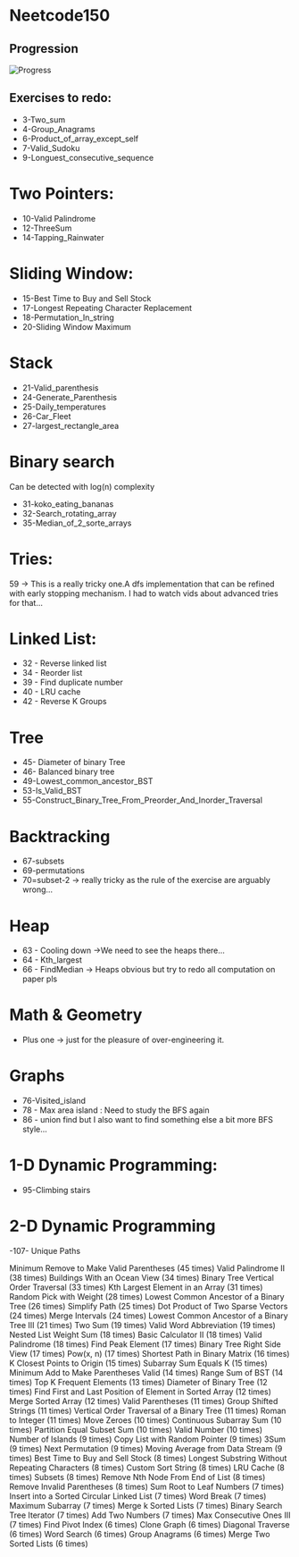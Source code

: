 # Neetcode150

## Progression

![Progress](https://progress-bar.dev/66/)

## Exercises to redo:

- 3-Two_sum
- 4-Group_Anagrams
- 6-Product_of_array_except_self
- 7-Valid_Sudoku
- 9-Longuest_consecutive_sequence

# Two Pointers:
- 10-Valid Palindrome
- 12-ThreeSum
- 14-Tapping_Rainwater

# Sliding Window:
- 15-Best Time to Buy and Sell Stock
- 17-Longest Repeating Character Replacement
- 18-Permutation_In_string
- 20-Sliding Window Maximum

# Stack
- 21-Valid_parenthesis
- 24-Generate_Parenthesis
- 25-Daily_temperatures
- 26-Car_Fleet
- 27-largest_rectangle_area

# Binary search
Can be detected with log(n) complexity
- 31-koko_eating_bananas
- 32-Search_rotating_array
- 35-Median_of_2_sorte_arrays

# Tries:
59 ->  This is a really tricky one.A dfs implementation that can be refined with early stopping mechanism. I had to watch vids about advanced tries for that...

# Linked List:
- 32 - Reverse linked list
- 34 - Reorder list
- 39 - Find duplicate number
- 40 - LRU cache
- 42 - Reverse K Groups

# Tree
- 45- Diameter of binary Tree
- 46- Balanced binary tree
- 49-Lowest_common_ancestor_BST
- 53-Is_Valid_BST
- 55-Construct_Binary_Tree_From_Preorder_And_Inorder_Traversal

# Backtracking
- 67-subsets
- 69-permutations
- 70=subset-2 -> really tricky as the rule of the exercise are arguably wrong...

# Heap
- 63 - Cooling down ->We need to see the heaps there...
- 64 - Kth_largest
- 66 - FindMedian -> Heaps obvious but try to redo all computation on paper pls

# Math & Geometry

- Plus one -> just for the pleasure of over-engineering it.

# Graphs
- 76-Visited_island
- 78 - Max area island : Need to study the BFS again
- 86 - union find but I also want to find something else a bit more BFS style...

# 1-D Dynamic Programming:
- 95-Climbing stairs

# 2-D Dynamic Programming
-107- Unique Paths



Minimum Remove to Make Valid Parentheses (45 times)
Valid Palindrome II (38 times)
Buildings With an Ocean View (34 times)
Binary Tree Vertical Order Traversal (33 times)
Kth Largest Element in an Array (31 times)
Random Pick with Weight (28 times)
Lowest Common Ancestor of a Binary Tree (26 times)
Simplify Path (25 times)
Dot Product of Two Sparse Vectors (24 times)
Merge Intervals (24 times)
Lowest Common Ancestor of a Binary Tree III (21 times)
Two Sum (19 times)
Valid Word Abbreviation (19 times)
Nested List Weight Sum (18 times)
Basic Calculator II (18 times)
Valid Palindrome (18 times)
Find Peak Element (17 times)
Binary Tree Right Side View (17 times)
Pow(x, n) (17 times)
Shortest Path in Binary Matrix (16 times)
K Closest Points to Origin (15 times)
Subarray Sum Equals K (15 times)
Minimum Add to Make Parentheses Valid (14 times)
Range Sum of BST (14 times)
Top K Frequent Elements (13 times)
Diameter of Binary Tree (12 times)
Find First and Last Position of Element in Sorted Array (12 times)
Merge Sorted Array (12 times)
Valid Parentheses (11 times)
Group Shifted Strings (11 times)
Vertical Order Traversal of a Binary Tree (11 times)
Roman to Integer (11 times)
Move Zeroes (10 times)
Continuous Subarray Sum (10 times)
Partition Equal Subset Sum (10 times)
Valid Number (10 times)
Number of Islands (9 times)
Copy List with Random Pointer (9 times)
3Sum (9 times)
Next Permutation (9 times)
Moving Average from Data Stream (9 times)
Best Time to Buy and Sell Stock (8 times)
Longest Substring Without Repeating Characters (8 times)
Custom Sort String (8 times)
LRU Cache (8 times)
Subsets (8 times)
Remove Nth Node From End of List (8 times)
Remove Invalid Parentheses (8 times)
Sum Root to Leaf Numbers (7 times)
Insert into a Sorted Circular Linked List (7 times)
Word Break (7 times)
Maximum Subarray (7 times)
Merge k Sorted Lists (7 times)
Binary Search Tree Iterator (7 times)
Add Two Numbers (7 times)
Max Consecutive Ones III (7 times)
Find Pivot Index (6 times)
Clone Graph (6 times)
Diagonal Traverse (6 times)
Word Search (6 times)
Group Anagrams (6 times)
Merge Two Sorted Lists (6 times)
